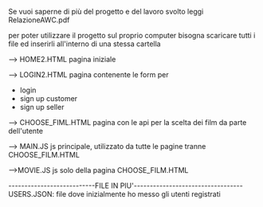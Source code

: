 Se vuoi saperne di più del progetto e del lavoro svolto leggi <br>RelazioneAWC.pdf

per poter utilizzare il progetto sul proprio computer bisogna scaricare tutti i file ed inserirli all'interno di una stessa cartella

--> HOME2.HTML
pagina iniziale

--> LOGIN2.HTML
pagina contenente le form per
- login
- sign up customer
- sign up seller

--> CHOOSE_FIML.HTML
pagina con le api per la scelta dei film da parte dell'utente

--> MAIN.JS
js principale, utilizzato da tutte le pagine tranne CHOOSE_FILM.HTML

-->MOVIE.JS
js solo della pagina CHOOSE_FILM.HTML

---------------------------FILE IN PIU'----------------------------------
USERS.JSON: file dove inizialmente ho messo gli utenti registrati
